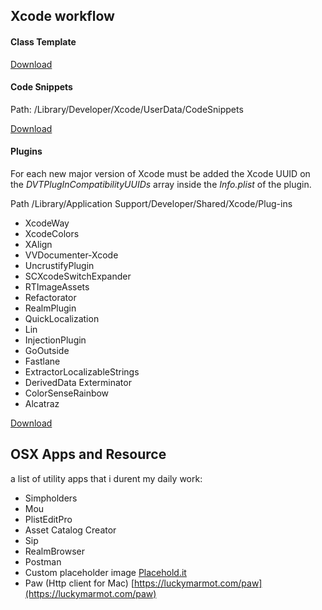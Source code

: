 ## Xcode workflow

#### Class Template

[Download]()

#### Code Snippets

Path: /Library/Developer/Xcode/UserData/CodeSnippets

[Download]()

#### Plugins

For each new major version of Xcode must be added the Xcode UUID on the *DVTPlugInCompatibilityUUIDs* array inside the *Info.plist* of the plugin.

Path /Library/Application Support/Developer/Shared/Xcode/Plug-ins

* XcodeWay
* XcodeColors
* XAlign
* VVDocumenter-Xcode
* UncrustifyPlugin
* SCXcodeSwitchExpander
* RTImageAssets
* Refactorator
* RealmPlugin
* QuickLocalization
* Lin
* InjectionPlugin
* GoOutside
* Fastlane
* ExtractorLocalizableStrings
* DerivedData Exterminator
* ColorSenseRainbow
* Alcatraz

[Download]()

## OSX Apps and Resource

a list of utility apps that i durent my daily work:

* Simpholders
* Mou
* PlistEditPro
* Asset Catalog Creator
* Sip
* RealmBrowser
* Postman
* Custom placeholder image [Placehold.it](http://placehold.it/)
* Paw (Http client for Mac) [https://luckymarmot.com/paw](https://luckymarmot.com/paw)
